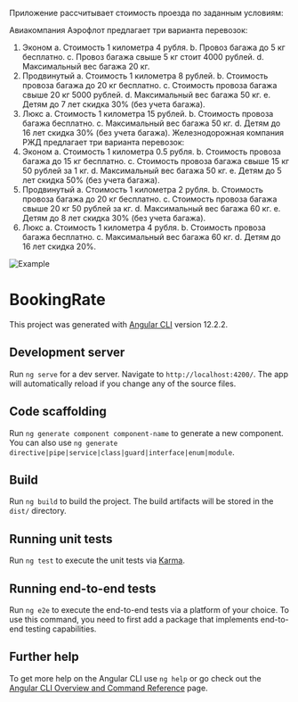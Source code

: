 Приложение рассчитывает стоимость проезда по заданным условиям:

Авиакомпания Аэрофлот предлагает три варианта перевозок:
  1. Эконом
    a. Стоимость 1 километра 4 рубля.
    b. Провоз багажа до 5 кг бесплатно.
    c. Провоз багажа свыше 5 кг стоит 4000 рублей.
    d. Максимальный вес багажа 20 кг.
  2. Продвинутый
    a. Стоимость 1 километра 8 рублей.
    b. Стоимость провоза багажа до 20 кг бесплатно.
    c. Стоимость провоза багажа свыше 20 кг 5000 рублей.
    d. Максимальный вес багажа 50 кг.
    e. Детям до 7 лет скидка 30% (без учета багажа).
  3. Люкс
    a. Стоимость 1 километра 15 рублей.
    b. Стоимость провоза багажа бесплатно.
    c. Максимальный вес багажа 50 кг.
    d. Детям до 16 лет скидка 30% (без учета багажа).
 Железнодорожная компания РЖД предлагает три варианта перевозок:
   1. Эконом
    a. Стоимость 1 километра 0.5 рубля.
    b. Стоимость провоза багажа до 15 кг бесплатно.
    c. Стоимость провоза багажа свыше 15 кг 50 рублей за 1 кг.
    d. Максимальный вес багажа 50 кг.
    e. Детям до 5 лет скидка 50% (без учета багажа).
   2. Продвинутый
    a. Стоимость 1 километра 2 рубля.
    b. Стоимость провоза багажа до 20 кг бесплатно.
    c. Стоимость провоза багажа свыше 20 кг 50 рублей за кг.
    d. Максимальный вес багажа 60 кг.
    e. Детям до 8 лет скидка 30% (без учета багажа).
  3. Люкс
    a. Стоимость 1 километра 4 рубля.
    b. Стоимость провоза багажа бесплатно.
    c. Максимальный вес багажа 60 кг.
    d. Детям до 16 лет скидка 20%.
   
![Example](https://user-images.githubusercontent.com/78802250/131464321-8ec9cf73-43f1-4d98-a7ad-5b639730816c.png)







# BookingRate

This project was generated with [Angular CLI](https://github.com/angular/angular-cli) version 12.2.2.

## Development server

Run `ng serve` for a dev server. Navigate to `http://localhost:4200/`. The app will automatically reload if you change any of the source files.

## Code scaffolding

Run `ng generate component component-name` to generate a new component. You can also use `ng generate directive|pipe|service|class|guard|interface|enum|module`.

## Build

Run `ng build` to build the project. The build artifacts will be stored in the `dist/` directory.

## Running unit tests

Run `ng test` to execute the unit tests via [Karma](https://karma-runner.github.io).

## Running end-to-end tests

Run `ng e2e` to execute the end-to-end tests via a platform of your choice. To use this command, you need to first add a package that implements end-to-end testing capabilities.

## Further help

To get more help on the Angular CLI use `ng help` or go check out the [Angular CLI Overview and Command Reference](https://angular.io/cli) page.
